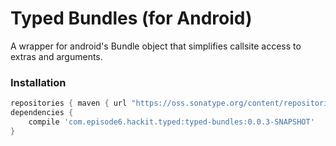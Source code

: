 # Typed Bundles (for Android)
A wrapper for android's Bundle object that simplifies callsite access to extras and arguments.

### Installation
```groovy
repositories { maven { url "https://oss.sonatype.org/content/repositories/snapshots/" } }
dependencies {
    compile 'com.episode6.hackit.typed:typed-bundles:0.0.3-SNAPSHOT'
}
```